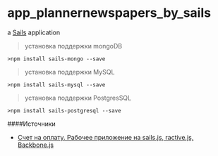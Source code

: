 # app_plannernewspapers_by_sails

a [Sails](http://sailsjs.org) application

> установка поддержки mongoDB 
 
    >npm install sails-mongo --save

> установка поддержки MySQL

    >npm install sails-mysql --save

> установка поддержки PostgresSQL

    >npm install sails-postgresql --save

####Источники

- [Счет на оплату. Рабочее приложение на sails.js, ractive.js, Backbone.js](http://habrahabr.ru/post/221171/)
 